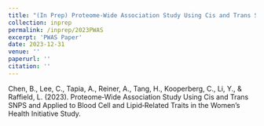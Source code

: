 ```yaml
---
title: "(In Prep) Proteome‑Wide Association Study Using Cis and Trans SNPS and Applied to Blood Cell and Lipid‑Related Traits in the Women’s Health Initiative Study"
collection: inprep
permalink: /inprep/2023PWAS
excerpt: 'PWAS Paper'
date: 2023-12-31
venue: ''
paperurl: ''
citation: ''
---
```


Chen, B., Lee, C., Tapia, A., Reiner, A., Tang, H., Kooperberg, C., Li, Y., & Raffield, L. (2023). Proteome‑Wide Association Study
Using Cis and Trans SNPS and Applied to Blood Cell and Lipid‑Related Traits in the Women’s Health Initiative Study.